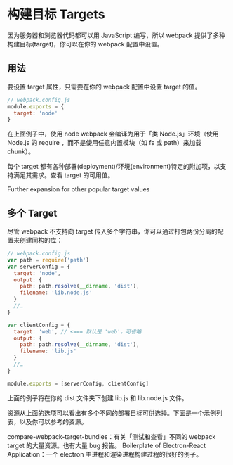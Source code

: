 # 构建目标 Targets

因为服务器和浏览器代码都可以用 JavaScript 编写，所以 webpack 提供了多种构建目标(target)，你可以在你的 webpack 配置中设置。

## 用法

要设置 target 属性，只需要在你的 webpack 配置中设置 target 的值。

```js
// webpack.config.js
module.exports = {
  target: 'node'
}
```

在上面例子中，使用 node webpack 会编译为用于「类 Node.js」环境（使用 Node.js 的 require ，而不是使用任意内置模块（如 fs 或 path）来加载 chunk）。

每个 target 都有各种部署(deployment)/环境(environment)特定的附加项，以支持满足其需求。查看 target 的可用值。

Further expansion for other popular target values

## 多个 Target

尽管 webpack 不支持向 target 传入多个字符串，你可以通过打包两份分离的配置来创建同构的库：

```js
// webpack.config.js
var path = require('path')
var serverConfig = {
  target: 'node',
  output: {
    path: path.resolve(__dirname, 'dist'),
    filename: 'lib.node.js'
  }
  //…
}

var clientConfig = {
  target: 'web', // <=== 默认是 'web'，可省略
  output: {
    path: path.resolve(__dirname, 'dist'),
    filename: 'lib.js'
  }
  //…
}

module.exports = [serverConfig, clientConfig]
```

上面的例子将在你的 dist 文件夹下创建 lib.js 和 lib.node.js 文件。

资源从上面的选项可以看出有多个不同的部署目标可供选择。下面是一个示例列表，以及你可以参考的资源。

compare-webpack-target-bundles：有关「测试和查看」不同的 webpack target 的大量资源。也有大量 bug 报告。
Boilerplate of Electron-React Application：一个 electron 主进程和渲染进程构建过程的很好的例子。
